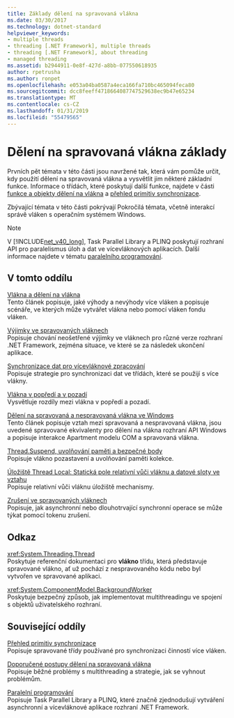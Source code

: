 ```yaml
---
title: Základy dělení na spravovaná vlákna
ms.date: 03/30/2017
ms.technology: dotnet-standard
helpviewer_keywords:
- multiple threads
- threading [.NET Framework], multiple threads
- threading [.NET Framework], about threading
- managed threading
ms.assetid: b2944911-0e8f-427d-a8bb-077550618935
author: rpetrusha
ms.author: ronpet
ms.openlocfilehash: e053a04ba0587a4eca166fa710bc465094feca80
ms.sourcegitcommit: dcc8feeff4718664087747529638ec9b47e65234
ms.translationtype: MT
ms.contentlocale: cs-CZ
ms.lasthandoff: 01/31/2019
ms.locfileid: "55479565"
---
```

# <a name="managed-threading-basics"></a>Dělení na spravovaná vlákna základy

Prvních pět témata v této části jsou navržené tak, která vám pomůže určit, kdy použití dělení na spravovaná vlákna a vysvětlit jim některé základní funkce. Informace o třídách, které poskytují další funkce, najdete v části [funkce a objekty dělení na vlákna](../../../docs/standard/threading/threading-objects-and-features.md) a [přehled primitiv synchronizace](../../../docs/standard/threading/overview-of-synchronization-primitives.md).  
  
 Zbývající témata v této části pokrývají Pokročilá témata, včetně interakcí správě vláken s operačním systémem Windows.  
  
> [!NOTE]
>  V [!INCLUDE[net_v40_long](../../../includes/net-v40-long-md.md)], Task Parallel Library a PLINQ poskytují rozhraní API pro paralelismus úloh a dat ve vícevláknových aplikacích. Další informace najdete v tématu [paralelního programování](../../../docs/standard/parallel-programming/index.md).  
  
## <a name="in-this-section"></a>V tomto oddílu

 [Vlákna a dělení na vlákna](../../../docs/standard/threading/threads-and-threading.md)  
 Tento článek popisuje, jaké výhody a nevýhody více vláken a popisuje scénáře, ve kterých může vytvářet vlákna nebo pomocí vláken fondu vláken.  
  
 [Výjimky ve spravovaných vláknech](../../../docs/standard/threading/exceptions-in-managed-threads.md)  
 Popisuje chování neošetřené výjimky ve vláknech pro různé verze rozhraní .NET Framework, zejména situace, ve které se za následek ukončení aplikace.  
  
 [Synchronizace dat pro vícevláknové zpracování](../../../docs/standard/threading/synchronizing-data-for-multithreading.md)  
 Popisuje strategie pro synchronizaci dat ve třídách, které se použijí s více vlákny.  
  
 [Vlákna v popředí a v pozadí](../../../docs/standard/threading/foreground-and-background-threads.md)  
 Vysvětluje rozdíly mezi vlákna v popředí a pozadí.  
  
 [Dělení na spravovaná a nespravovaná vlákna ve Windows](../../../docs/standard/threading/managed-and-unmanaged-threading-in-windows.md)  
 Tento článek popisuje vztah mezi spravovaná a nespravovaná vlákna, jsou uvedené spravované ekvivalenty pro dělení na vlákna rozhraní API Windows a popisuje interakce Apartment modelu COM a spravovaná vlákna.  
  
 [Thread.Suspend, uvolňování paměti a bezpečné body](../../../docs/standard/threading/thread-suspend-garbage-collection-and-safe-points.md)  
 Popisuje vlákno pozastavení a uvolňování paměti kolekce.  
  
 [Úložiště Thread Local: Statická pole relativní vůči vláknu a datové sloty ve vztahu](../../../docs/standard/threading/thread-local-storage-thread-relative-static-fields-and-data-slots.md)  
 Popisuje relativní vůči vláknu úložiště mechanismy.  
  
 [Zrušení ve spravovaných vláknech](../../../docs/standard/threading/cancellation-in-managed-threads.md)  
 Popisuje, jak asynchronní nebo dlouhotrvající synchronní operace se může týkat pomocí tokenu zrušení.  
  
## <a name="reference"></a>Odkaz

 <xref:System.Threading.Thread>  
 Poskytuje referenční dokumentaci pro **vlákno** třídu, která představuje spravované vlákno, ať už pochází z nespravovaného kódu nebo byl vytvořen ve spravované aplikaci.  
  
 <xref:System.ComponentModel.BackgroundWorker>  
 Poskytuje bezpečný způsob, jak implementovat multithreadingu ve spojení s objektů uživatelského rozhraní.  
  
## <a name="related-sections"></a>Související oddíly

 [Přehled primitiv synchronizace](../../../docs/standard/threading/overview-of-synchronization-primitives.md)  
 Popisuje spravované třídy používané pro synchronizaci činností více vláken.  
  
 [Doporučené postupy dělení na spravovaná vlákna](../../../docs/standard/threading/managed-threading-best-practices.md)  
 Popisuje běžné problémy s multithreading a strategie, jak se vyhnout problémům.  
  
 [Paralelní programování](../../../docs/standard/parallel-programming/index.md)  
 Popisuje Task Parallel Library a PLINQ, které značně zjednodušují vytváření asynchronní a vícevláknové aplikace rozhraní .NET Framework.
